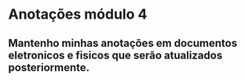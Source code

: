 # Anotações módulo 4

## Mantenho minhas anotações em documentos eletronicos e fisicos que serão atualizados posteriormente.